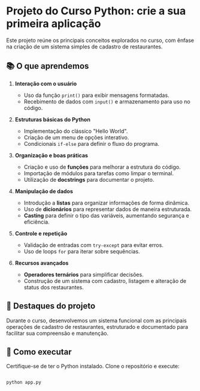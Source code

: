 # Projeto do Curso Python: crie a sua primeira aplicação  

Este projeto reúne os principais conceitos explorados no curso, com ênfase na criação de um sistema simples de cadastro de restaurantes.  

## 📚 O que aprendemos  

1. **Interação com o usuário**  
   - Uso da função `print()` para exibir mensagens formatadas.  
   - Recebimento de dados com `input()` e armazenamento para uso no código.  

2. **Estruturas básicas do Python**  
   - Implementação do clássico "Hello World".  
   - Criação de um menu de opções interativo.  
   - Condicionais `if-else` para definir o fluxo do programa.  

3. **Organização e boas práticas**  
   - Criação e uso de **funções** para melhorar a estrutura do código.  
   - Importação de módulos para tarefas como limpar o terminal.  
   - Utilização de **docstrings** para documentar o projeto.  

4. **Manipulação de dados**  
   - Introdução a **listas** para organizar informações de forma dinâmica.  
   - Uso de **dicionários** para representar dados de maneira estruturada.  
   - **Casting** para definir o tipo das variáveis, aumentando segurança e eficiência.  

5. **Controle e repetição**  
   - Validação de entradas com `try-except` para evitar erros.  
   - Uso de loops `for` para iterar sobre sequências.  

6. **Recursos avançados**  
   - **Operadores ternários** para simplificar decisões.  
   - Construção de um sistema com cadastro, listagem e alteração de status dos restaurantes.  

## 🚀 Destaques do projeto

Durante o curso, desenvolvemos um sistema funcional com as principais operações de cadastro de restaurantes, estruturado e documentado para facilitar sua compreensão e manutenção.  

## 📂 Como executar  

Certifique-se de ter o Python instalado. Clone o repositório e execute:  

```bash  

python app.py
